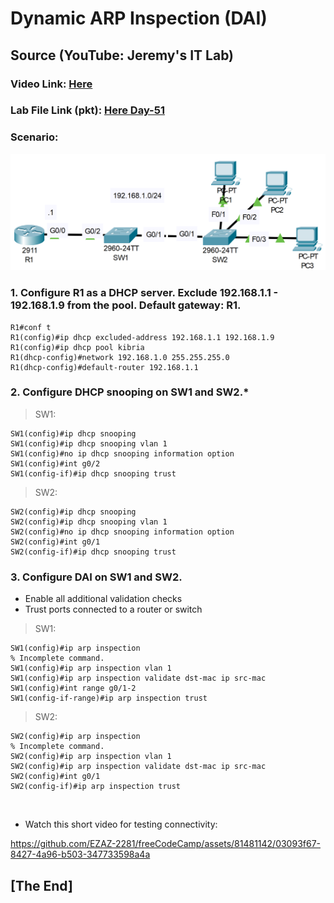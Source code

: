 # Dynamic ARP Inspection (DAI)
## Source (YouTube: Jeremy's IT Lab)
### Video Link: [Here](https://youtu.be/oLF2mbmYMAk?si=43dM6Rj2eDh-6ixr)
### Lab File Link (pkt): [Here Day-51](https://mega.nz/file/iwoT3bLK#xMA8IVNdwzLBiTvMekhh75qAJiR1N-H84566QozzjV4)
### Scenario:
![](../images/daij.PNG)

### **1. Configure R1 as a DHCP server. Exclude 192.168.1.1 - 192.168.1.9 from the pool. Default gateway: R1.**
```
R1#conf t
R1(config)#ip dhcp excluded-address 192.168.1.1 192.168.1.9
R1(config)#ip dhcp pool kibria 
R1(dhcp-config)#network 192.168.1.0 255.255.255.0 
R1(dhcp-config)#default-router 192.168.1.1 
```
### **2. Configure DHCP snooping on SW1 and SW2.***
> SW1:  
```
SW1(config)#ip dhcp snooping 
SW1(config)#ip dhcp snooping vlan 1
SW1(config)#no ip dhcp snooping information option 
SW1(config)#int g0/2 
SW1(config-if)#ip dhcp snooping trust 
```
> SW2:  
```
SW2(config)#ip dhcp snooping 
SW2(config)#ip dhcp snooping vlan 1 
SW2(config)#no ip dhcp snooping information option 
SW2(config)#int g0/1 
SW2(config-if)#ip dhcp snooping trust 
```
### **3. Configure DAI on SW1 and SW2.**
- Enable all additional validation checks
- Trust ports connected to a router or switch

> SW1:  
```
SW1(config)#ip arp inspection 
% Incomplete command.
SW1(config)#ip arp inspection vlan 1 
SW1(config)#ip arp inspection validate dst-mac ip src-mac 
SW1(config)#int range g0/1-2 
SW1(config-if-range)#ip arp inspection trust 
```
> SW2:  
```
SW2(config)#ip arp inspection 
% Incomplete command.
SW2(config)#ip arp inspection vlan 1 
SW2(config)#ip arp inspection validate dst-mac ip src-mac 
SW2(config)#int g0/1
SW2(config-if)#ip arp inspection trust 
```
<br>

- Watch this short video for testing connectivity:  

https://github.com/EZAZ-2281/freeCodeCamp/assets/81481142/03093f67-8427-4a96-b503-347733598a4a

## **[The End]**